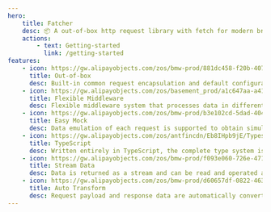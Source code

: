 ```yaml
---
hero:
    title: Fatcher
    desc: 📦 A out-of-box http request library with fetch for modern browsers.
    actions:
        - text: Getting-started
          link: /getting-started
features:
    - icon: https://gw.alipayobjects.com/zos/bmw-prod/881dc458-f20b-407b-947a-95104b5ec82b/k79dm8ih_w144_h144.png
      title: Out-of-box
      desc: Built-in common request encapsulation and default configuration, no additional configuration required.
    - icon: https://gw.alipayobjects.com/zos/basement_prod/a1c647aa-a410-4024-8414-c9837709cb43/k7787itw_w126_h114.png
      title: Flexible Middleware
      desc: Flexible middleware system that processes data in different scenarios through different combinations of middleware.
    - icon: https://gw.alipayobjects.com/zos/bmw-prod/b3e102cd-5dad-4046-a02a-be33241d1cc7/kj9t8oji_w144_h144.png
      title: Easy Mock
      desc: Data emulation of each request is supported to obtain simulated data returned by the interface at development.
    - icon: https://gw.alipayobjects.com/zos/antfincdn/Eb8IHpb9jE/Typescript_logo_2020.svg
      title: TypeScript
      desc: Written entirely in TypeScript, the complete type system is much easier to use.
    - icon: https://gw.alipayobjects.com/zos/bmw-prod/f093e060-726e-471c-a53e-e988ed3f560c/kj9t9sk7_w144_h144.png
      title: Stream Data
      desc: Data is returned as a stream and can be read and operated at the same time to speed up interface processing.
    - icon: https://gw.alipayobjects.com/zos/bmw-prod/d60657df-0822-4631-9d7c-e7a869c2f21c/k79dmz3q_w126_h126.png
      title: Auto Transform
      desc: Request payload and response data are automatically converted without manual conversion.
---
```


